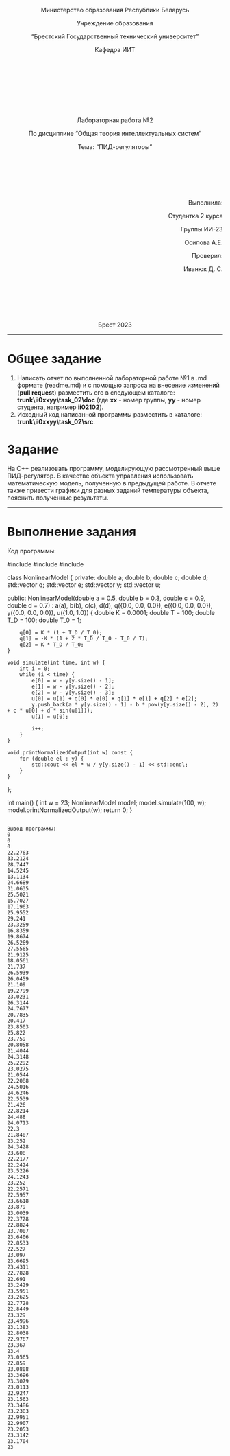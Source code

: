 <p align="center"> Министерство образования Республики Беларусь</p>
<p align="center">Учреждение образования</p>
<p align="center">“Брестский Государственный технический университет”</p>
<p align="center">Кафедра ИИТ</p>
<br><br><br><br><br><br><br>
<p align="center">Лабораторная работа №2</p>
<p align="center">По дисциплине “Общая теория интеллектуальных систем”</p>
<p align="center">Тема: “ПИД-регуляторы”</p>
<br><br><br><br><br>
<p align="right">Выполнила:</p>
<p align="right">Студентка 2 курса</p>
<p align="right">Группы ИИ-23</p>
<p align="right">Осипова А.Е.</p>
<p align="right">Проверил:</p>
<p align="right">Иванюк Д. С.</p>
<br><br><br><br><br>
<p align="center">Брест 2023</p>

---

# Общее задание #
1. Написать отчет по выполненной лабораторной работе №1 в .md формате (readme.md) и с помощью запроса на внесение изменений (**pull request**) разместить его в следующем каталоге: **trunk\ii0xxyy\task_02\doc** (где **xx** - номер группы, **yy** - номер студента, например **ii02102**).
2. Исходный код написанной программы разместить в каталоге: **trunk\ii0xxyy\task_02\src**.

# Задание #
На C++ реализовать программу, моделирующую рассмотренный выше ПИД-регулятор.  В качестве объекта управления использовать математическую модель, полученную в предыдущей работе.
В отчете также привести графики для разных заданий температуры объекта, пояснить полученные результаты.

---

# Выполнение задания #

Код программы:

#include <iostream>
#include <vector>
#include <cmath>

class NonlinearModel {
private:
    double a;
    double b;
    double c;
    double d;
    std::vector<double> q;
    std::vector<double> e;
    std::vector<double> y;
    std::vector<double> u;

public:
    NonlinearModel(double a = 0.5, double b = 0.3, double c = 0.9, double d = 0.7)
            : a(a), b(b), c(c), d(d), q({0.0, 0.0, 0.0}), e({0.0, 0.0, 0.0}), y({0.0, 0.0, 0.0}), u({1.0, 1.0}) {
        double K = 0.0001;
        double T = 100;
        double T_D = 100;
        double T_0 = 1;

        q[0] = K * (1 + T_D / T_0);
        q[1] = -K * (1 + 2 * T_D / T_0 - T_0 / T);
        q[2] = K * T_D / T_0;
    }

    void simulate(int time, int w) {
        int i = 0;
        while (i < time) {
            e[0] = w - y[y.size() - 1];
            e[1] = w - y[y.size() - 2];
            e[2] = w - y[y.size() - 3];
            u[0] = u[1] + q[0] * e[0] + q[1] * e[1] + q[2] * e[2];
            y.push_back(a * y[y.size() - 1] - b * pow(y[y.size() - 2], 2) + c * u[0] + d * sin(u[1]));
            u[1] = u[0];

            i++;
        }
    }

    void printNormalizedOutput(int w) const {
        for (double el : y) {
            std::cout << el * w / y[y.size() - 1] << std::endl;
        }
    }
};

int main() {
    int w = 23;
    NonlinearModel model;
    model.simulate(100, w);
    model.printNormalizedOutput(w);
    return 0;
}
```     

Вывод программы:
0
0
0
22.2763
33.2124
28.7447
14.5245
13.1134
24.6689
31.0635
25.5021
15.7027
17.1963
25.9552
29.241
23.3259
16.8359
19.8674
26.5269
27.5565
21.9125
18.0561
21.737
26.5939
26.0459
21.109
19.2799
23.0231
26.3144
24.7677
20.7835
20.417
23.8503
25.822
23.759
20.8058
21.4044
24.3148
25.2292
23.0275
21.0544
22.2088
24.5016
24.6246
22.5539
21.426
22.8214
24.488
24.0713
22.3
21.8407
23.252
24.3428
23.608
22.2177
22.2424
23.5226
24.1243
23.252
22.2571
22.5957
23.6618
23.879
23.0039
22.3728
22.8824
23.7007
23.6406
22.8533
22.527
23.097
23.6695
23.4311
22.7828
22.691
23.2429
23.5951
23.2625
22.7728
22.8449
23.329
23.4996
23.1383
22.8038
22.9767
23.367
23.4
23.0565
22.859
23.0808
23.3696
23.3079
23.0113
22.9247
23.1563
23.3486
23.2303
22.9951
22.9907
23.2053
23.3142
23.1704
23
